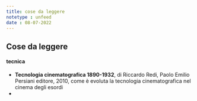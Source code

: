 ```yaml
---
title: cose da leggere
notetype : unfeed
date : 08-07-2022
---
```


## Cose da leggere

#### tecnica
- **Tecnologia cinematografica 1890-1932**, di Riccardo Redi, Paolo Emilio Persiani editore, 2010, come è evoluta la tecnologia cinematografica nel cinema degli esordi
- 